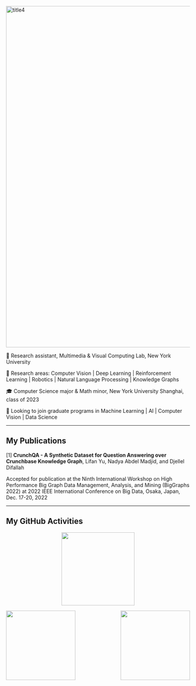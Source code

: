 <img width="934" alt="title4" src="https://user-images.githubusercontent.com/74582280/205233915-afa61aca-0239-4886-8fd7-aa2fff3a953e.png">


💼 Research assistant, Multimedia & Visual Computing Lab, New York University

🌱 Research areas: Computer Vision | Deep Learning | Reinforcement Learning | Robotics | Natural Language Processing | Knowledge Graphs

🎓 Computer Science major & Math minor, New York University Shanghai, class of 2023

🔭 Looking to join graduate programs in Machine Learning | AI | Computer Vision | Data Science

---

## My Publications

[1] **CrunchQA - A Synthetic Dataset for Question Answering over
Crunchbase Knowledge Graph**, Lifan Yu, Nadya Abdel Madjid, and Djellel Difallah

Accepted for publication at the Ninth International Workshop on High Performance Big
Graph Data Management, Analysis, and Mining (BigGraphs 2022) at 2022 IEEE International Conference on Big Data,
Osaka, Japan, Dec. 17-20, 2022


---

## My GitHub Activities
 
<p align="center">
<img height="200" src="https://github-readme-streak-stats.herokuapp.com?user=SilvesterYu&theme=vue-dark&hide_border=true)](https://git.io/streak-stats" />
 </p>

<img align="left" height="190" src="https://github-readme-stats.vercel.app/api?username=SilvesterYu&hide_border=true&&theme=vue-dark">
<img align="right" height="190" src="https://github-readme-stats.vercel.app/api/top-langs/?username=SilvesterYu&layout=compact&hide_border=true&langs_count=8&theme=vue-dark" />




